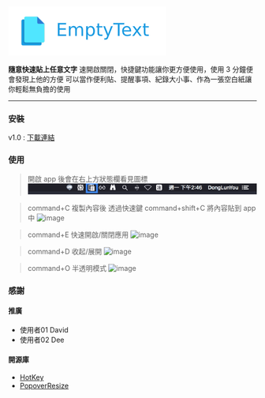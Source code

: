 
![image](https://github.com/a841223o/EmptyText/blob/master/readmeSource/head.png)

**隨意快速貼上任意文字**
速開啟關閉，快捷鍵功能讓你更方便使用，使用 3 分鐘便會發現上他的方便
可以當作便利貼、提醒事項、紀錄大小事、作為一張空白紙讓你輕鬆無負擔的使用
- - -
### 安裝
v1.0 : [下載連結](https://drive.google.com/file/d/1WHCyB2KvdhPbqyZviFLLB5fA6_K_EtOe/view?usp=sharing)


### 使用
>開啟 app 後會在右上方狀態欄看見圖標
![image](https://github.com/a841223o/EmptyText/blob/master/readmeSource/statusBar.png)


> command+C 複製內容後
透過快速鍵 command+shift+C 將內容貼到 app 中
![image](https://github.com/a841223o/EmptyText/blob/master/readmeSource/C.gif)


>command+E 快速開啟/關閉應用
![image](https://github.com/a841223o/EmptyText/blob/master/readmeSource/E.gif)


>command+D 收起/展開
![image](https://github.com/a841223o/EmptyText/blob/master/readmeSource/D.gif)


>command+O 半透明模式
![image](https://github.com/a841223o/EmptyText/blob/master/readmeSource/O.gif)


### 感謝
#### 推廣
* 使用者01 David
* 使用者02 Dee 

#### 開源庫
* [HotKey](https://github.com/soffes/HotKey)
* [PopoverResize](https://github.com/dboydor/PopoverResize)





